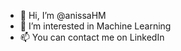 - 👋 Hi, I’m @anissaHM
- 👀 I’m interested in Machine Learning
- 📫 You can contact me on LinkedIn

<!---
anissaHM/anissaHM is a ✨ special ✨ repository because its `README.md` (this file) appears on your GitHub profile.
You can click the Preview link to take a look at your changes.
--->
